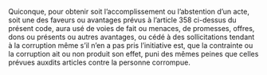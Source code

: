 Quiconque, pour obtenir soit l’accomplissement ou l’abstention d’un acte, soit une des faveurs ou avantages prévus à l’article 358 ci-dessus du présent code, aura usé de voies de fait ou menaces, de promesses, offres, dons ou présents ou autres avantages, ou cédé à des sollicitations tendant à la corruption même s’il n’en a pas pris l’initiative est, que la contrainte ou la corruption ait ou non produit son effet, puni des mêmes peines que celles prévues auxdits articles contre la personne corrompue.